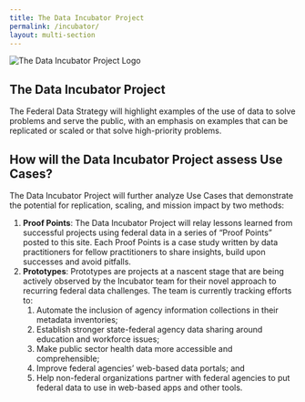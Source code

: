 ```yaml
---
title: The Data Incubator Project
permalink: /incubator/
layout: multi-section
---
```


<section class="usa-section">

<div class="usa-grid">
    <div class="usa-width-one-third">
      <img alt="The Data Incubator Project Logo" src="{{ site.baseurl }}/assets/img/federal-data-strategy-incubator-project-logo.png">
    </div>
    <div class="usa-width-two-thirds"  markdown="1">

## The Data Incubator Project

The Federal Data Strategy will highlight examples of the use of data to solve problems and serve the public, with an emphasis on examples that can be replicated or scaled or that solve high-priority problems. 

</div>

</div>
</section>

<section class="usa-section usa-section-dark">
<div class="usa-grid" markdown="1">

## How will the Data Incubator Project assess Use Cases?

The Data Incubator Project will further analyze Use Cases that demonstrate the potential for replication, scaling, and mission impact by two methods: 

1.  **Proof Points**: The Data Incubator Project will relay lessons learned from successful projects using federal data in a series of “Proof Points” posted to this site. Each Proof Points is a case study written by data practitioners for fellow practitioners to share insights, build upon successes and avoid pitfalls.  
2.  **Prototypes**: Prototypes are projects at a nascent stage that are being actively observed by the Incubator team for their novel approach to recurring federal data challenges. The team is currently tracking efforts to:
	1.	Automate the inclusion of agency information collections in their metadata inventories;
	2.	Establish stronger state-federal agency data sharing around education and workforce issues;
	3.	Make public sector health data more accessible and comprehensible;
	4.	Improve federal agencies’ web-based data portals; and
	5.	Help non-federal organizations partner with federal agencies to put federal data to use in web-based apps and other tools.

</div>
</section>


